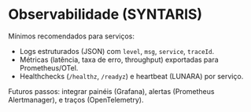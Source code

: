 # Observabilidade (SYNTARIS)

Mínimos recomendados para serviços:
- Logs estruturados (JSON) com `level`, `msg`, `service`, `traceId`.
- Métricas (latência, taxa de erro, throughput) exportadas para Prometheus/OTel.
- Healthchecks (`/healthz`, `/readyz`) e heartbeat (LUNARA) por serviço.

Futuros passos: integrar painéis (Grafana), alertas (Prometheus Alertmanager), e traços (OpenTelemetry).

